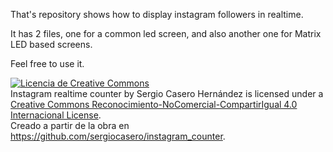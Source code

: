 That's repository shows how to display instagram followers in realtime.

It has 2 files, one for a common led screen, and also another one for Matrix LED based screens.

Feel free to use it.

<a rel="license" href="http://creativecommons.org/licenses/by-nc-sa/4.0/"><img alt="Licencia de Creative Commons" style="border-width:0" src="https://i.creativecommons.org/l/by-nc-sa/4.0/88x31.png" /></a><br /><span xmlns:dct="http://purl.org/dc/terms/" property="dct:title">Instagram realtime counter</span> by <span xmlns:cc="http://creativecommons.org/ns#" property="cc:attributionName">Sergio Casero Hernández</span> is licensed under a <a rel="license" href="http://creativecommons.org/licenses/by-nc-sa/4.0/">Creative Commons Reconocimiento-NoComercial-CompartirIgual 4.0 Internacional License</a>.<br />Creado a partir de la obra en <a xmlns:dct="http://purl.org/dc/terms/" href="https://github.com/sergiocasero/instagram_counter" rel="dct:source">https://github.com/sergiocasero/instagram_counter</a>.

